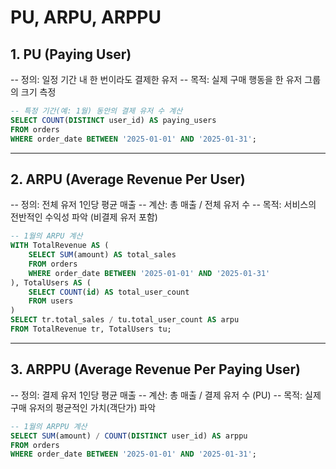 # PU, ARPU, ARPPU

## 1. PU (Paying User)

-- 정의: 일정 기간 내 한 번이라도 결제한 유저
-- 목적: 실제 구매 행동을 한 유저 그룹의 크기 측정

```sql
-- 특정 기간(예: 1월) 동안의 결제 유저 수 계산
SELECT COUNT(DISTINCT user_id) AS paying_users
FROM orders
WHERE order_date BETWEEN '2025-01-01' AND '2025-01-31';
```

---

## 2. ARPU (Average Revenue Per User)

-- 정의: 전체 유저 1인당 평균 매출
-- 계산: 총 매출 / 전체 유저 수
-- 목적: 서비스의 전반적인 수익성 파악 (비결제 유저 포함)

```sql
-- 1월의 ARPU 계산
WITH TotalRevenue AS (
    SELECT SUM(amount) AS total_sales
    FROM orders
    WHERE order_date BETWEEN '2025-01-01' AND '2025-01-31'
), TotalUsers AS (
    SELECT COUNT(id) AS total_user_count
    FROM users
)
SELECT tr.total_sales / tu.total_user_count AS arpu
FROM TotalRevenue tr, TotalUsers tu;
```

---

## 3. ARPPU (Average Revenue Per Paying User)

-- 정의: 결제 유저 1인당 평균 매출
-- 계산: 총 매출 / 결제 유저 수 (PU)
-- 목적: 실제 구매 유저의 평균적인 가치(객단가) 파악

```sql
-- 1월의 ARPPU 계산
SELECT SUM(amount) / COUNT(DISTINCT user_id) AS arppu
FROM orders
WHERE order_date BETWEEN '2025-01-01' AND '2025-01-31';
```
